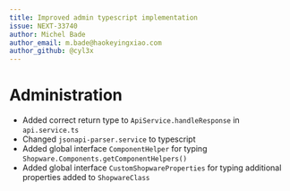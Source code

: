 ```yaml
---
title: Improved admin typescript implementation
issue: NEXT-33740
author: Michel Bade
author_email: m.bade@haokeyingxiao.com
author_github: @cyl3x
---
```

# Administration
* Added correct return type to `ApiService.handleResponse` in `api.service.ts`
* Changed `jsonapi-parser.service` to typescript
* Added global interface `ComponentHelper` for typing `Shopware.Components.getComponentHelpers()`
* Added global interface `CustomShopwareProperties` for typing additional properties added to `ShopwareClass`
